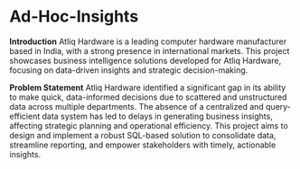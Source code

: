 # Ad-Hoc-Insights
**Introduction**
Atliq Hardware is a leading computer hardware manufacturer based in India, with a strong presence in international markets. This project showcases business intelligence solutions developed for Atliq Hardware, focusing on data-driven insights and strategic decision-making.

**Problem Statement**
Atliq Hardware identified a significant gap in its ability to make quick, data-informed decisions due to scattered and unstructured data across multiple departments. The absence of a centralized and query-efficient data system has led to delays in generating business insights, affecting strategic planning and operational efficiency. This project aims to design and implement a robust SQL-based solution to consolidate data, streamline reporting, and empower stakeholders with timely, actionable insights.

